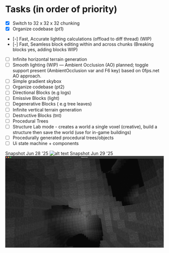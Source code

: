 # Tasks (in order of priority)

- [x] Switch to 32 x 32 x 32 chunking
- [x] Organize codebase (pt1)
- [-] Fast, Accurate lighting calculations (offload to diff thread) (WIP)
- [-] Fast, Seamless block editing within and across chunks (Breaking blocks yes, adding blocks WIP)
- [ ] Infinite horizontal terrain generation
- [ ] Smooth lighting (WIP) — Ambient Occlusion (AO) planned; toggle support present (AmbientOcclusion var and F6 key) based on 0fps.net AO approach.
- [ ] Simple gradient skybox
- [ ] Organize codebase (pt2)
- [ ] Directional Blocks (e.g logs)
- [ ] Emissive Blocks (light)
- [ ] Degenerative Blocks ( e.g tree leaves)
- [ ] Infinite vertical terrain generation
- [ ] Destructive Blocks (tnt)
- [ ] Procedural Trees
- [ ] Structure Lab mode - creates a world a single voxel (creative), build a structure then save the world (use for in-game buildings)
- [ ] Procedurally generated procedural trees/objects
- [ ] Ui state machine + components

Snapshot Jun 28 '25
![alt text](assets/gamePhotos/image.png)
Snapshot Jun 29 '25
![alt text](assets/gamePhotos/cave.png)
